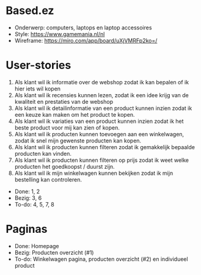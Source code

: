# Based.ez
- Onderwerp: computers, laptops en laptop accessoires
- Style: https://www.gamemania.nl/nl
- Wireframe: https://miro.com/app/board/uXjVMRFp2ko=/

# User-stories
1. Als klant wil ik informatie over de webshop zodat ik kan bepalen of ik hier iets wil kopen
2. Als klant wil ik recensies kunnen lezen, zodat ik een idee krijg van de kwaliteit en prestaties van de webshop
3. Als klant wil ik detailinformatie van een product kunnen inzien zodat ik een keuze kan maken om het product te kopen.
4. Als klant wil ik variaties van een product kunnen inzien zodat ik het beste product voor mij kan zien of kopen.
5. Als klant wil ik producten kunnen toevoegen aan een winkelwagen, zodat ik snel mijn gewenste producten kan kopen.
6. Als klant wil ik producten kunnen filteren zodat ik gemakkelijk bepaalde producten kan vinden.
7. Als klant wil ik producten kunnen filteren op prijs zodat ik weet welke producten het goedkoopst / duurst zijn.
8. Als klant wil ik mijn winkelwagen kunnen bekijken zodat ik mijn bestelling kan controleren.

- Done: 1, 2
- Bezig: 3, 6
- To-do: 4, 5, 7, 8

# Paginas
- Done: Homepage
- Bezig: Producten overzicht (#1)
- To-do: Winkelwagen pagina, producten overzicht (#2) en individueel product